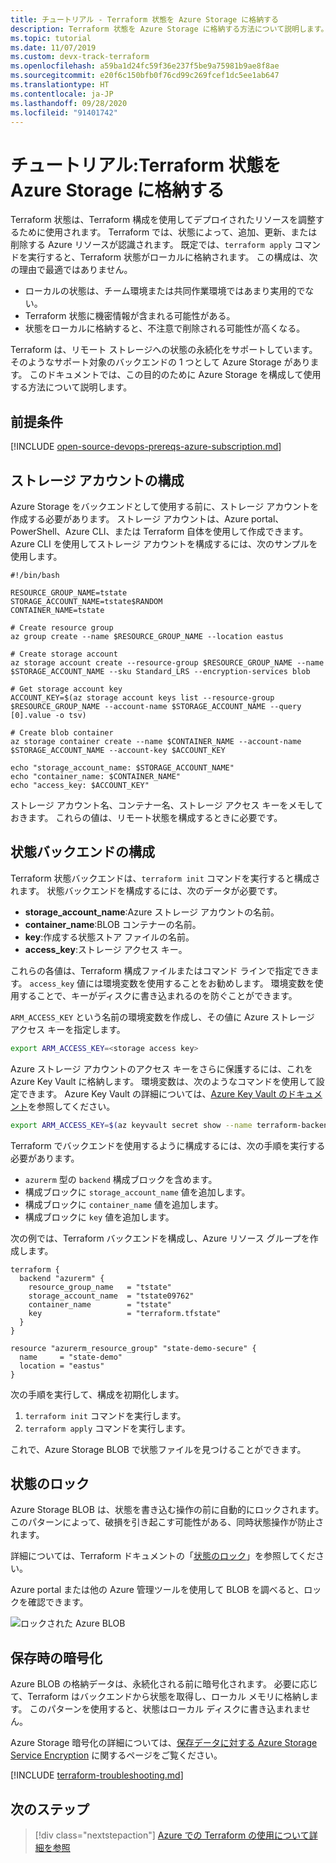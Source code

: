 ```yaml
---
title: チュートリアル - Terraform 状態を Azure Storage に格納する
description: Terraform 状態を Azure Storage に格納する方法について説明します。
ms.topic: tutorial
ms.date: 11/07/2019
ms.custom: devx-track-terraform
ms.openlocfilehash: a59ba1d24fc59f36e237f5be9a75981b9ae8f8ae
ms.sourcegitcommit: e20f6c150bfb0f76cd99c269fcef1dc5ee1ab647
ms.translationtype: HT
ms.contentlocale: ja-JP
ms.lasthandoff: 09/28/2020
ms.locfileid: "91401742"
---
```

# <a name="tutorial-store-terraform-state-in-azure-storage"></a>チュートリアル:Terraform 状態を Azure Storage に格納する

Terraform 状態は、Terraform 構成を使用してデプロイされたリソースを調整するために使用されます。 Terraform では、状態によって、追加、更新、または削除する Azure リソースが認識されます。 既定では、`terraform apply` コマンドを実行すると、Terraform 状態がローカルに格納されます。 この構成は、次の理由で最適ではありません。

- ローカルの状態は、チーム環境または共同作業環境ではあまり実用的でない。
- Terraform 状態に機密情報が含まれる可能性がある。
- 状態をローカルに格納すると、不注意で削除される可能性が高くなる。

Terraform は、リモート ストレージへの状態の永続化をサポートしています。 そのようなサポート対象のバックエンドの 1 つとして Azure Storage があります。 このドキュメントでは、この目的のために Azure Storage を構成して使用する方法について説明します。

## <a name="prerequisites"></a>前提条件

[!INCLUDE [open-source-devops-prereqs-azure-subscription.md](../includes/open-source-devops-prereqs-azure-subscription.md)]

## <a name="configure-storage-account"></a>ストレージ アカウントの構成

Azure Storage をバックエンドとして使用する前に、ストレージ アカウントを作成する必要があります。 ストレージ アカウントは、Azure portal、PowerShell、Azure CLI、または Terraform 自体を使用して作成できます。 Azure CLI を使用してストレージ アカウントを構成するには、次のサンプルを使用します。

```azurecli
#!/bin/bash

RESOURCE_GROUP_NAME=tstate
STORAGE_ACCOUNT_NAME=tstate$RANDOM
CONTAINER_NAME=tstate

# Create resource group
az group create --name $RESOURCE_GROUP_NAME --location eastus

# Create storage account
az storage account create --resource-group $RESOURCE_GROUP_NAME --name $STORAGE_ACCOUNT_NAME --sku Standard_LRS --encryption-services blob

# Get storage account key
ACCOUNT_KEY=$(az storage account keys list --resource-group $RESOURCE_GROUP_NAME --account-name $STORAGE_ACCOUNT_NAME --query [0].value -o tsv)

# Create blob container
az storage container create --name $CONTAINER_NAME --account-name $STORAGE_ACCOUNT_NAME --account-key $ACCOUNT_KEY

echo "storage_account_name: $STORAGE_ACCOUNT_NAME"
echo "container_name: $CONTAINER_NAME"
echo "access_key: $ACCOUNT_KEY"
```

ストレージ アカウント名、コンテナー名、ストレージ アクセス キーをメモしておきます。 これらの値は、リモート状態を構成するときに必要です。

## <a name="configure-state-back-end"></a>状態バックエンドの構成

Terraform 状態バックエンドは、`terraform init` コマンドを実行すると構成されます。 状態バックエンドを構成するには、次のデータが必要です。

- **storage_account_name**:Azure ストレージ アカウントの名前。
- **container_name**:BLOB コンテナーの名前。
- **key**:作成する状態ストア ファイルの名前。
- **access_key**:ストレージ アクセス キー。

これらの各値は、Terraform 構成ファイルまたはコマンド ラインで指定できます。 `access_key` 値には環境変数を使用することをお勧めします。 環境変数を使用することで、キーがディスクに書き込まれるのを防ぐことができます。

`ARM_ACCESS_KEY` という名前の環境変数を作成し、その値に Azure ストレージ アクセス キーを指定します。

```bash
export ARM_ACCESS_KEY=<storage access key>
```

Azure ストレージ アカウントのアクセス キーをさらに保護するには、これを Azure Key Vault に格納します。 環境変数は、次のようなコマンドを使用して設定できます。 Azure Key Vault の詳細については、[Azure Key Vault のドキュメント](/azure/key-vault/secrets/quick-create-cli)を参照してください。

```bash
export ARM_ACCESS_KEY=$(az keyvault secret show --name terraform-backend-key --vault-name myKeyVault --query value -o tsv)
```

Terraform でバックエンドを使用するように構成するには、次の手順を実行する必要があります。
- `azurerm` 型の `backend` 構成ブロックを含めます。
- 構成ブロックに `storage_account_name` 値を追加します。
- 構成ブロックに `container_name` 値を追加します。
- 構成ブロックに `key` 値を追加します。

次の例では、Terraform バックエンドを構成し、Azure リソース グループを作成します。

```hcl
terraform {
  backend "azurerm" {
    resource_group_name   = "tstate"
    storage_account_name  = "tstate09762"
    container_name        = "tstate"
    key                   = "terraform.tfstate"
  }
}

resource "azurerm_resource_group" "state-demo-secure" {
  name     = "state-demo"
  location = "eastus"
}
```

次の手順を実行して、構成を初期化します。

1. `terraform init` コマンドを実行します。
1. `terraform apply` コマンドを実行します。

これで、Azure Storage BLOB で状態ファイルを見つけることができます。

## <a name="state-locking"></a>状態のロック

Azure Storage BLOB は、状態を書き込む操作の前に自動的にロックされます。 このパターンによって、破損を引き起こす可能性がある、同時状態操作が防止されます。 

詳細については、Terraform ドキュメントの「[状態のロック](https://www.terraform.io/docs/state/locking.html)」を参照してください。

Azure portal または他の Azure 管理ツールを使用して BLOB を調べると、ロックを確認できます。

![ロックされた Azure BLOB](media/store-state-in-azure-storage/lock.png)

## <a name="encryption-at-rest"></a>保存時の暗号化

Azure BLOB の格納データは、永続化される前に暗号化されます。 必要に応じて、Terraform はバックエンドから状態を取得し、ローカル メモリに格納します。 このパターンを使用すると、状態はローカル ディスクに書き込まれません。

Azure Storage 暗号化の詳細については、[保存データに対する Azure Storage Service Encryption](/azure/storage/common/storage-service-encryption) に関するページをご覧ください。

[!INCLUDE [terraform-troubleshooting.md](includes/terraform-troubleshooting.md)]

## <a name="next-steps"></a>次のステップ

> [!div class="nextstepaction"] 
> [Azure での Terraform の使用について詳細を参照](/azure/terraform)
